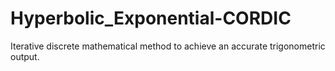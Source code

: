 # Hyperbolic_Exponential-CORDIC
Iterative discrete mathematical method to achieve an accurate trigonometric output.
